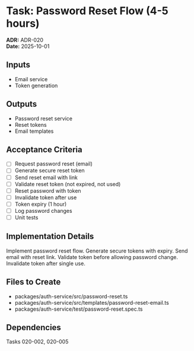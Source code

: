 # Task: Password Reset Flow (4-5 hours)
**ADR:** ADR-020  
**Date:** 2025-10-01

## Inputs
- Email service
- Token generation

## Outputs
- Password reset service
- Reset tokens
- Email templates

## Acceptance Criteria
- [ ] Request password reset (email)
- [ ] Generate secure reset token
- [ ] Send reset email with link
- [ ] Validate reset token (not expired, not used)
- [ ] Reset password with token
- [ ] Invalidate token after use
- [ ] Token expiry (1 hour)
- [ ] Log password changes
- [ ] Unit tests

## Implementation Details
Implement password reset flow. Generate secure tokens with expiry. Send email with reset link. Validate token before allowing password change. Invalidate token after single use.

## Files to Create
- packages/auth-service/src/password-reset.ts
- packages/auth-service/src/templates/password-reset-email.ts
- packages/auth-service/test/password-reset.spec.ts

## Dependencies
Tasks 020-002, 020-005
